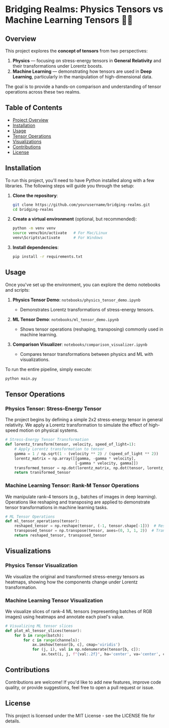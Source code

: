 # Bridging Realms: Physics Tensors vs Machine Learning Tensors 🌌🤖

## Overview

This project explores the **concept of tensors** from two perspectives:
1. **Physics** — focusing on stress-energy tensors in **General Relativity** and their transformations under Lorentz boosts.
2. **Machine Learning** — demonstrating how tensors are used in **Deep Learning**, particularly in the manipulation of high-dimensional data.

The goal is to provide a hands-on comparison and understanding of tensor operations across these two realms.

## Table of Contents
- [Project Overview](#overview)
- [Installation](#installation)
- [Usage](#usage)
- [Tensor Operations](#tensor-operations)
- [Visualizations](#visualizations)
- [Contributions](#contributions)
- [License](#license)

## Installation

To run this project, you'll need to have Python installed along with a few libraries. The following steps will guide you through the setup:

1. **Clone the repository**:
    ```bash
    git clone https://github.com/yourusername/bridging-realms.git
    cd bridging-realms
    ```

2. **Create a virtual environment** (optional, but recommended):
    ```bash
    python -m venv venv
    source venv/bin/activate   # For Mac/Linux
    venv\Scripts\activate      # For Windows
    ```

3. **Install dependencies**:
    ```bash
    pip install -r requirements.txt
    ```

## Usage

Once you've set up the environment, you can explore the demo notebooks and scripts:

1. **Physics Tensor Demo**: `notebooks/physics_tensor_demo.ipynb`
    - Demonstrates Lorentz transformations of stress-energy tensors.
   
2. **ML Tensor Demo**: `notebooks/ml_tensor_demo.ipynb`
    - Shows tensor operations (reshaping, transposing) commonly used in machine learning.

3. **Comparison Visualizer**: `notebooks/comparison_visualizer.ipynb`
    - Compares tensor transformations between physics and ML with visualizations.

To run the entire pipeline, simply execute:

```bash
python main.py
```

## Tensor Operations

### Physics Tensor: Stress-Energy Tensor
The project begins by defining a simple 2x2 stress-energy tensor in general relativity. We apply a Lorentz transformation to simulate the effect of high-speed motion on physical systems.

```python
# Stress-Energy Tensor Transformation
def lorentz_transform(tensor, velocity, speed_of_light=1):
    # Apply Lorentz transformation to tensor
    gamma = 1 / np.sqrt(1 - (velocity ** 2) / (speed_of_light ** 2))
    lorentz_matrix = np.array([[gamma, -gamma * velocity],
                               [-gamma * velocity, gamma]])
    transformed_tensor = np.dot(lorentz_matrix, np.dot(tensor, lorentz_matrix.T))
    return transformed_tensor
```

### Machine Learning Tensor: Rank-M Tensor Operations
We manipulate rank-4 tensors (e.g., batches of images in deep learning). Operations like reshaping and transposing are applied to demonstrate tensor transformations in machine learning tasks.

```python
# ML Tensor Operations
def ml_tensor_operations(tensor):
    reshaped_tensor = np.reshape(tensor, (-1, tensor.shape[-1]))  # Reshaping
    transposed_tensor = np.transpose(tensor, axes=(0, 3, 1, 2))  # Transposing
    return reshaped_tensor, transposed_tensor
```

## Visualizations

### Physics Tensor Visualization
We visualize the original and transformed stress-energy tensors as heatmaps, showing how the components change under Lorentz transformation.

### Machine Learning Tensor Visualization
We visualize slices of rank-4 ML tensors (representing batches of RGB images) using heatmaps and annotate each pixel's value.

```python
# Visualizing ML tensor slices
def plot_ml_tensor_slices(tensor):
    for b in range(batch):
        for c in range(channels):
            ax.imshow(tensor[b, c], cmap='viridis')
            for (j, i), val in np.ndenumerate(tensor[b, c]):
                ax.text(i, j, f"{val:.2f}", ha='center', va='center', color='white')
```

## Contributions

Contributions are welcome! If you'd like to add new features, improve code quality, or provide suggestions, feel free to open a pull request or issue.

## License

This project is licensed under the MIT License - see the LICENSE file for details.
